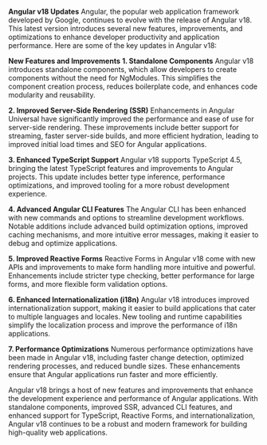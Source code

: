 **Angular v18 Updates**
Angular, the popular web application framework developed by Google, continues to evolve with the release of Angular v18. This latest version introduces several new features, improvements, and optimizations to enhance developer productivity and application performance. Here are some of the key updates in Angular v18:

**New Features and Improvements**
**1. Standalone Components**
Angular v18 introduces standalone components, which allow developers to create components without the need for NgModules. This simplifies the component creation process, reduces boilerplate code, and enhances code modularity and reusability.

**2. Improved Server-Side Rendering (SSR)**
Enhancements in Angular Universal have significantly improved the performance and ease of use for server-side rendering. These improvements include better support for streaming, faster server-side builds, and more efficient hydration, leading to improved initial load times and SEO for Angular applications.

**3. Enhanced TypeScript Support**
Angular v18 supports TypeScript 4.5, bringing the latest TypeScript features and improvements to Angular projects. This update includes better type inference, performance optimizations, and improved tooling for a more robust development experience.

**4. Advanced Angular CLI Features**
The Angular CLI has been enhanced with new commands and options to streamline development workflows. Notable additions include advanced build optimization options, improved caching mechanisms, and more intuitive error messages, making it easier to debug and optimize applications.

**5. Improved Reactive Forms**
Reactive Forms in Angular v18 come with new APIs and improvements to make form handling more intuitive and powerful. Enhancements include stricter type checking, better performance for large forms, and more flexible form validation options.

**6. Enhanced Internationalization (i18n)**
Angular v18 introduces improved internationalization support, making it easier to build applications that cater to multiple languages and locales. New tooling and runtime capabilities simplify the localization process and improve the performance of i18n applications.

**7. Performance Optimizations**
Numerous performance optimizations have been made in Angular v18, including faster change detection, optimized rendering processes, and reduced bundle sizes. These enhancements ensure that Angular applications run faster and more efficiently.

Angular v18 brings a host of new features and improvements that enhance the development experience and performance of Angular applications. With standalone components, improved SSR, advanced CLI features, and enhanced support for TypeScript, Reactive Forms, and internationalization, Angular v18 continues to be a robust and modern framework for building high-quality web applications.
